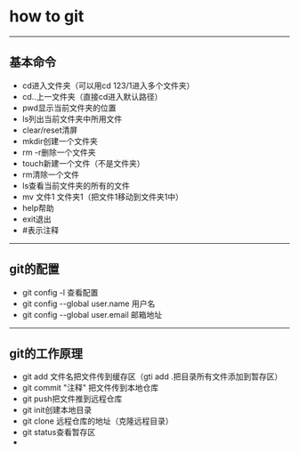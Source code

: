 # how to git

-----

## 基本命令

* cd进入文件夹（可以用cd 123/1进入多个文件夹）
* cd..上一文件夹（直接cd进入默认路径）
* pwd显示当前文件夹的位置
* ls列出当前文件夹中所用文件
* clear/reset清屏
* mkdir创建一个文件夹
* rm -r删除一个文件夹
* touch新建一个文件（不是文件夹）
* rm清除一个文件
* ls查看当前文件夹的所有的文件
* mv 文件1 文件夹1（把文件1移动到文件夹1中）
* help帮助
* exit退出
* #表示注释

-----

## git的配置

* git config -l 查看配置
* git config --global user.name 用户名
* git config --global user.email 邮箱地址

---

## git的工作原理

* git add 文件名把文件传到缓存区（gti add .把目录所有文件添加到暂存区）
* git commit "注释" 把文件传到本地仓库
* git push把文件推到远程仓库
* git init创建本地目录
* git clone 远程仓库的地址（克隆远程目录）
* git status查看暂存区
*
